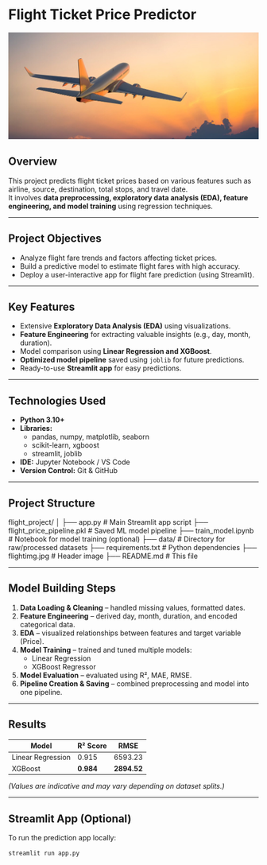 # Flight Ticket Price Predictor

![Flight Predictor Logo](flightimg.jpg)

## Overview
This project predicts flight ticket prices based on various features such as airline, source, destination, total stops, and travel date.  
It involves **data preprocessing, exploratory data analysis (EDA), feature engineering, and model training** using regression techniques.

---

## Project Objectives
- Analyze flight fare trends and factors affecting ticket prices.  
- Build a predictive model to estimate flight fares with high accuracy.  
- Deploy a user-interactive app for flight fare prediction (using Streamlit).

---

## Key Features
- Extensive **Exploratory Data Analysis (EDA)** using visualizations.
- **Feature Engineering** for extracting valuable insights (e.g., day, month, duration).
- Model comparison using **Linear Regression and XGBoost**.
- **Optimized model pipeline** saved using `joblib` for future predictions.
- Ready-to-use **Streamlit app** for easy predictions.

---

## Technologies Used
- **Python 3.10+**
- **Libraries:**  
  - pandas, numpy, matplotlib, seaborn  
  - scikit-learn, xgboost  
  - streamlit, joblib  
- **IDE:** Jupyter Notebook / VS Code  
- **Version Control:** Git & GitHub  

---

## Project Structure
flight_project/
│
├── app.py                    # Main Streamlit app script
├── flight_price_pipeline.pkl  # Saved ML model pipeline
├── train_model.ipynb         # Notebook for model training (optional)
├── data/                     # Directory for raw/processed datasets
├── requirements.txt          # Python dependencies
├── flightimg.jpg             # Header image
├── README.md                 # This file

---

## Model Building Steps
1. **Data Loading & Cleaning** – handled missing values, formatted dates.  
2. **Feature Engineering** – derived day, month, duration, and encoded categorical data.  
3. **EDA** – visualized relationships between features and target variable (Price).  
4. **Model Training** – trained and tuned multiple models:
   - Linear Regression   
   - XGBoost Regressor  
5. **Model Evaluation** – evaluated using R², MAE, RMSE.  
6. **Pipeline Creation & Saving** – combined preprocessing and model into one pipeline.

---

## Results
| Model | R² Score | RMSE |
|-------|-----------|------|
| Linear Regression | 0.915 | 6593.23 |
| XGBoost | **0.984** | **2894.52** |

*(Values are indicative and may vary depending on dataset splits.)*

---

## Streamlit App (Optional)
To run the prediction app locally:
```bash
streamlit run app.py
